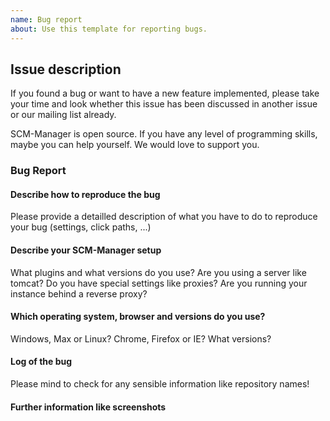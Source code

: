 ```yaml
---
name: Bug report
about: Use this template for reporting bugs.
---
```


## Issue description

If you found a bug or want to have a new feature implemented, please take your time and look whether this issue has been discussed in another issue or our mailing list already.

SCM-Manager is open source. If you have any level of programming skills, maybe you can help yourself. We would love to support you.

### Bug Report

#### Describe how to reproduce the bug

Please provide a detailled description of what you have to do to reproduce your bug (settings, click paths, ...)

#### Describe your SCM-Manager setup

What plugins and what versions do you use? Are you using a server like tomcat? Do you have special settings like proxies? Are you running your instance behind a reverse proxy?

#### Which operating system, browser and versions do you use?

Windows, Max or Linux? Chrome, Firefox or IE? What versions?

#### Log of the bug

Please mind to check for any sensible information like repository names!

#### Further information like screenshots
